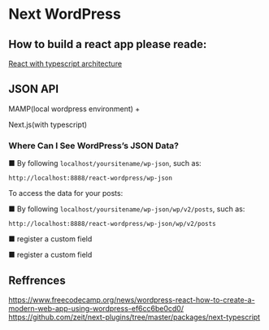 # Next WordPress

## How to build a react app please reade:

<a href="./architecture.md">React with typescript architecture</a>

## JSON API

MAMP(local wordpress environment) + 

Next.js(with typescript)


### Where Can I See WordPress’s JSON Data?

■ By following `localhost/yoursitename/wp-json`, such as:
```
http://localhost:8888/react-wordpress/wp-json
````

To access the data for your posts:

■ By following `localhost/yoursitename/wp-json/wp/v2/posts`, such as:
```
http://localhost:8888/react-wordpress/wp-json/wp/v2/posts

```

■ register a custom field

■ register a custom field


## Reffrences
https://www.freecodecamp.org/news/wordpress-react-how-to-create-a-modern-web-app-using-wordpress-ef6cc6be0cd0/
https://github.com/zeit/next-plugins/tree/master/packages/next-typescript
